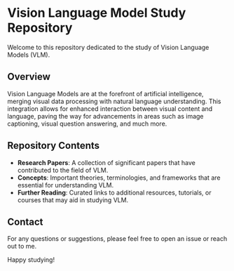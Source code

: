 # Vision Language Model Study Repository

Welcome to this repository dedicated to the study of Vision Language Models (VLM). 

## Overview

Vision Language Models are at the forefront of artificial intelligence, merging visual data processing with natural language understanding. This integration allows for enhanced interaction between visual content and language, paving the way for advancements in areas such as image captioning, visual question answering, and much more.

## Repository Contents

- **Research Papers**: A collection of significant papers that have contributed to the field of VLM.
- **Concepts**: Important theories, terminologies, and frameworks that are essential for understanding VLM.
- **Further Reading**: Curated links to additional resources, tutorials, or courses that may aid in studying VLM.


## Contact

For any questions or suggestions, please feel free to open an issue or reach out to me.

Happy studying!